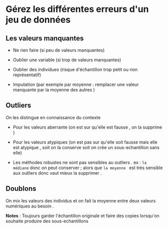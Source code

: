 # Gérez les différentes erreurs d'un jeu de données


## Les valeurs manquantes 

- Ne rien faire (si peu de valeurs manquantes)

- Oublier une variable (si trop de valeurs manquantes)

- Oublier des individues (risque d'échantillon trop petit ou non représentatif)

- Imputation (par exemple par moyenne : remplacer une valeur manquante par la moyenne des autres )

## Outliers 

On les distingue en connaissance du contexte 

- Pour les valeurs aberrante (on est sur qu'elle est fausse , on la supprime )
  
- Pour les valeurs atypiques (on est pas sur qu'elle soit fausse mais elle est atypique , soit on la conserve soit on crée un sous-echantillon sans elle)

- Les méthodes robustes ne sont pas sensibles au outliers . ex : `la médiane` donc on peut conserver ; alors que `la moyenne ` est très sensible aux outliers donc vaut mieux la supprimer .

## Doublons 

On mix les valeurs des individus et on fait la moyenne entre deux valeurs numériques au besoin .  


**Notes** : Toujours garder l'échantillon originale et faire des copies lorsqu'on souhaite produire des sous-echantillons


  
